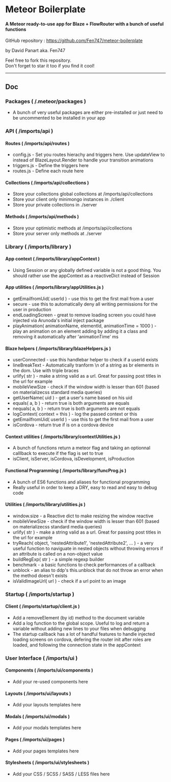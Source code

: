 <h1>Meteor Boilerplate</h1>
<h4>A Meteor ready-to-use app for Blaze + FlowRouter with a bunch of useful functions</h4>
<p>
	GitHub repository : <a href="https://github.com/AlainRo/meteor-multd3/issues/1">https://github.com/Fen747/meteor-boilerplate</a>
</p>
<p>
	by <span class="bold">David Panart</span> aka. <span class="bold">Fen747</span>
</p>
<p>
	Feel free to fork this repository.
	<br>
	Don't forget to star it too if you find it cool!
</p>
<hr>
<h2>Doc</h2>
<h3>Packages ( /.meteor/packages )</h3>
<ul>
	<li>A bunch of very useful packages are either pre-installed or just need to be uncommented to be installed in your app</li>
</ul>
<h3>API ( /imports/api )</h3>
<h4>Routes  ( /imports/api/routes )</h4>
<ul>
	<li>config.js - Set you routes hierachy and triggers here. Use updateView to instead of BlazeLayout.Render to handle your transition animations</li>
	<li>triggers.js - Define the triggers here</li>
	<li>routes.js - Define each route here</li>
</ul>
<h4>Collections ( /imports/api/collections )</h4>
<ul>
	<li>Store your collections global collections at /imports/api/collections</li>
	<li>Store your client only minimongo instances in ./client</li>
	<li>Store your private collections in ./server</li>
</ul>
<h4>Methods  ( /imports/api/methods )</h4>
<ul>
	<li>Store your optimistic methods at /imports/api/collections</li>
	<li>Store your server only methods at ./server</li>
</ul>
<h3>Library ( /imports/library )</h3>
<h4>App context ( /imports/library/appContext )</h4>
<ul>
	<li>Using Session or any globally defined variable is not a good thing. You should rather use the appContext as a reactiveDict instead of Session</li>
</ul>
<h4>App utilities ( /imports/library/appUtilities.js )</h4>
<ul>
	<li><span class="bold">getEmailfromUid</span>( userId ) - use this to get the first mail from a user</li>
	<li><span class="bold">secure</span> - use this to automatically deny all writing permissions for the user in production</li>
	<li><span class="bold">endLoadingScreen</span> - great to remove loading screen you could have injected via Arunoda's initial inject package</li>
	<li><span class="bold">playAnimation</span>( animationName, elementId, animationTime = 1000 ) - play an animation on an element adding by adding it a class and removing it automatically after 'animationTime' ms</li>
</ul>
<h4>Blaze helpers ( /imports/library/blazeHelpers.js )</h4>
<ul>
	<li><span class="bold">userConnected</span> - use this handlebar helper to check if a userId exists</li>
	<li><span class="bold">lineBreakText</span> - Automatically tranform \n  of a string as br elements in the dom. Use with triple braces</li>
	<li><span class="bold">urlify</span>( str ) - make a string valid as a url. Great for passing post titles in the url for example</li>
	<li><span class="bold">mobileViewSize</span> - check if the window width is lesser than 601 (based on materializecss standard media queries)</li>
	<li><span class="bold">getUserName</span>( uid ) - get a user's name based on his uid</li>
	<li><span class="bold">equals</span>( a, b ) - return true is both arguments are equals</li>
	<li><span class="bold">nequals</span>( a, b ) - return true is both arguments are not equals</li>
	<li><span class="bold">logContext</span>( context = this ) - log the passed context or this</li>
	<li><span class="bold">getEmailfromUid</span>( userId ) - use this to get the first mail from a user</li>
	<li><span class="bold">isCordova</span> - return true if is on a cordova device</li>
</ul>
<h4>Context utilities ( /imports/library/contextUtilities.js )</h4>
<ul>
	<li>A bunch of functions return a meteor flag and taking an optionnal calllback to execute if the flag is set to true</li>
	<li>isClient, isServer, isCordova, isDevelopment, isProduction</li>
</ul>
<h4>Functional Programming ( /imports/library/funcProg.js )</h4>
<ul>
	<li>A bunch of ES6 functions and aliases for functional programming</li>
	<li>Really useful in order to keep a DRY, easy to read and easy to debug code</li>
</ul>
<h4>Utilities ( /imports/library/utilities.js )</h4>
<ul>
	<li><span class="bold">window.size</span> - a Reactive dict to make resizing the window reactive</li>
	<li><span class="bold">mobileViewSize</span> - check if the window width is lesser than 601 (based on materializecss standard media queries)</li>
	<li><span class="bold">urlify</span>( str ) - make a string valid as a url. Great for passing post titles in the url for example</li>
	<li><span class="bold">tryReach</span>( object, 'nestedAttribute1', 'nestedAttribute2', ... ) - a very useful function to naviguate in nested objects without throwing errors if an attribute is called on a non-object value</li>
	<li><span class="bold">buildRegExp</span>( str ) - a simple regexp builder</li>
	<li><span class="bold">benchmark</span> - a basic functions to check performances of a callback</li>
	<li><span class="bold">unblock</span> - an alias to ddp's this.unblock that do not throw an error when the method doesn't exists</li>
	<li><span class="bold">isValidImageUrl</span>( url ) - check if a url point to an image</li>
</ul>
<h3>Startup ( /imports/startup )</h3>
<h4>Client ( /imports/startup/client.js )</h4>
<ul>
	<li>Add a removeElement (by id) method to the document variable</li>
	<li>Add a log function to the global scope. Useful to log and return a variable without adding new lines to your files when debugging</li>
	<li>The startup callback has a lot of handful features to handle injected loading screens on cordova, defering the router init after roles are loaded, and following the connection state in the appContext</li>
</ul>
<h3>User Interface ( /imports/ui )</h3>
<h4>Components ( /imports/ui/components )</h4>
<ul>
	<li>Add your re-used components here</li>
</ul>
<h4>Layouts ( /imports/ui/layouts )</h4>
<ul>
	<li>Add your layouts templates here</li>
</ul>
<h4>Modals ( /imports/ui/modals )</h4>
<ul>
	<li>Add your modals templates here</li>
</ul>
<h4>Pages ( /imports/ui/pages )</h4>
<ul>
	<li>Add your pages templates here</li>
</ul>
<h4>Stylesheets ( /imports/ui/stylesheets )</h4>
<ul>
	<li>Add your CSS / SCSS / SASS / LESS files here</li>
</ul>